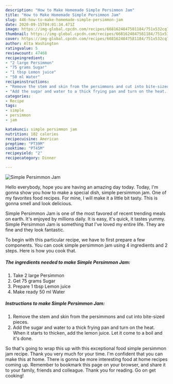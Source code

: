 ```yaml
---
description: "How to Make Homemade Simple Persimmon Jam"
title: "How to Make Homemade Simple Persimmon Jam"
slug: 446-how-to-make-homemade-simple-persimmon-jam
date: 2020-09-15T04:01:34.471Z
image: https://img-global.cpcdn.com/recipes/6681624847581184/751x532cq70/simple-persimmon-jam-recipe-main-photo.jpg
thumbnail: https://img-global.cpcdn.com/recipes/6681624847581184/751x532cq70/simple-persimmon-jam-recipe-main-photo.jpg
cover: https://img-global.cpcdn.com/recipes/6681624847581184/751x532cq70/simple-persimmon-jam-recipe-main-photo.jpg
author: Alta Washington
ratingvalue: 5
reviewcount: 47468
recipeingredient:
- "2 large Persimmon"
- "75 grams Sugar"
- "1 tbsp Lemon juice"
- "50 ml Water"
recipeinstructions:
- "Remove the stem and skin from the persimmons and cut into bite-sized pieces."
- "Add the sugar and water to a thick frying pan and turn on the heat. When it starts to thicken, add the lemon juice. Let it come to a boil and it&#39;s done."
categories:
- Recipe
tags:
- simple
- persimmon
- jam

katakunci: simple persimmon jam 
nutrition: 182 calories
recipecuisine: American
preptime: "PT39M"
cooktime: "PT45M"
recipeyield: "2"
recipecategory: Dinner

---
```



![Simple Persimmon Jam](https://img-global.cpcdn.com/recipes/6681624847581184/751x532cq70/simple-persimmon-jam-recipe-main-photo.jpg)

Hello everybody, hope you are having an amazing day today. Today, I'm gonna show you how to make a special dish, simple persimmon jam. One of my favorites food recipes. For mine, I will make it a little bit tasty. This is gonna smell and look delicious.

Simple Persimmon Jam is one of the most favored of recent trending meals on earth. It's enjoyed by millions daily. It is easy, it's quick, it tastes yummy. Simple Persimmon Jam is something that I've loved my entire life. They are fine and they look fantastic.




To begin with this particular recipe, we have to first prepare a few components. You can cook simple persimmon jam using 4 ingredients and 2 steps. Here is how you cook that.

<!--inarticleads1-->

##### The ingredients needed to make Simple Persimmon Jam:

1. Take 2 large Persimmon
1. Get 75 grams Sugar
1. Prepare 1 tbsp Lemon juice
1. Make ready 50 ml Water




<!--inarticleads2-->

##### Instructions to make Simple Persimmon Jam:

1. Remove the stem and skin from the persimmons and cut into bite-sized pieces.
1. Add the sugar and water to a thick frying pan and turn on the heat. When it starts to thicken, add the lemon juice. Let it come to a boil and it&#39;s done.




So that's going to wrap this up with this exceptional food simple persimmon jam recipe. Thank you very much for your time. I'm confident that you can make this at home. There is gonna be more interesting food at home recipes coming up. Remember to bookmark this page on your browser, and share it to your family, friends and colleague. Thank you for reading. Go on get cooking!
